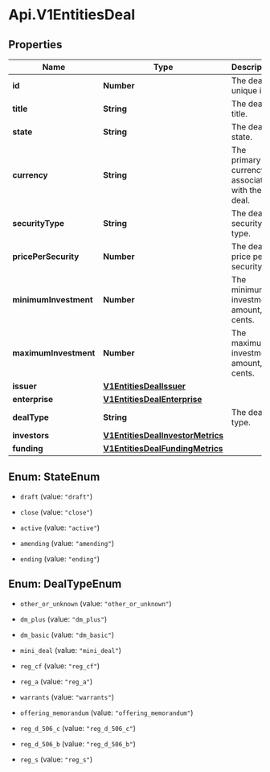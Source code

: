# Api.V1EntitiesDeal

## Properties

Name | Type | Description | Notes
------------ | ------------- | ------------- | -------------
**id** | **Number** | The deal&#39;s unique id. | [optional] 
**title** | **String** | The deal title. | [optional] 
**state** | **String** | The deal state. | [optional] 
**currency** | **String** | The primary currency associated with the deal. | [optional] 
**securityType** | **String** | The deal security type. | [optional] 
**pricePerSecurity** | **Number** | The deal price per security. | [optional] 
**minimumInvestment** | **Number** | The minimum investment amount, in cents. | [optional] 
**maximumInvestment** | **Number** | The maximum investment amount, in cents. | [optional] 
**issuer** | [**V1EntitiesDealIssuer**](V1EntitiesDealIssuer.md) |  | [optional] 
**enterprise** | [**V1EntitiesDealEnterprise**](V1EntitiesDealEnterprise.md) |  | [optional] 
**dealType** | **String** | The deal type. | [optional] 
**investors** | [**V1EntitiesDealInvestorMetrics**](V1EntitiesDealInvestorMetrics.md) |  | [optional] 
**funding** | [**V1EntitiesDealFundingMetrics**](V1EntitiesDealFundingMetrics.md) |  | [optional] 



## Enum: StateEnum


* `draft` (value: `"draft"`)

* `close` (value: `"close"`)

* `active` (value: `"active"`)

* `amending` (value: `"amending"`)

* `ending` (value: `"ending"`)





## Enum: DealTypeEnum


* `other_or_unknown` (value: `"other_or_unknown"`)

* `dm_plus` (value: `"dm_plus"`)

* `dm_basic` (value: `"dm_basic"`)

* `mini_deal` (value: `"mini_deal"`)

* `reg_cf` (value: `"reg_cf"`)

* `reg_a` (value: `"reg_a"`)

* `warrants` (value: `"warrants"`)

* `offering_memorandum` (value: `"offering_memorandum"`)

* `reg_d_506_c` (value: `"reg_d_506_c"`)

* `reg_d_506_b` (value: `"reg_d_506_b"`)

* `reg_s` (value: `"reg_s"`)




